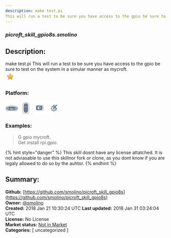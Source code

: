 ```yaml
---
description: make test.pi
This will run a test to be sure you have access to the gpio be sure to test on t
---
```


### _picroft_skill_gpio8s.smolino_  
## Description:  
make test.pi
This will run a test to be sure you have access to the gpio be sure to test on the system in a simular manner as mycroft.  
![](../.gitbook/assets/star.png)  
  
### Platform:  
 ![Mark I](../.gitbook/assets/mark-1-icon.png)  ![Mark II](../.gitbook/assets/mark-2-icon.png)  ![Picroft](../.gitbook/assets/picroft-icon.png)  ![plasmoid](../.gitbook/assets/kde.png)   
### Examples:  
> G gpio mycroft.  
> Get install rpi.gpio.  
  
{% hint style="danger" %}
This skill dosnt have any license attatched. It is not adviasable to use this skillnor fork or clone, as you dont know if you are legaly allowed to do so by the auhtor.
{% endhint %}
  
## Summary:  
**Github:** [https://github.com/smolino/picroft_skill_gpio8s](https://github.com/smolino/picroft_skill_gpio8s)  
**Owner:** [@smolino](https://github.com/smolino)  
**Created:** 2018 Jan 21 10:30:24 UTC  **Last updated:** 2018 Jan 31 03:24:04 UTC  
**License:** No License  
**Market status:** [Not in Market](https://market.mycroft.ai/skill/)  
**Categories:** [ uncategorized ]   
